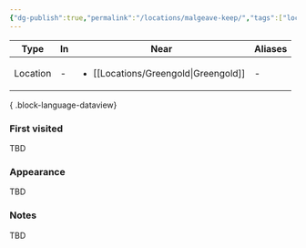 ```yaml
---
{"dg-publish":true,"permalink":"/locations/malgeave-keep/","tags":["location"],"dgShowBacklinks":true,"dgShowLocalGraph":true,"noteIcon":"location","created":"2024-01-04T17:38:37.749+01:00","updated":"2024-01-13T10:23:47.212+01:00"}
---
```


| Type     | In | Near                            | Aliases |
| -------- | -- | ------------------------------- | ------- |
| Location | \- | <ul><li>[[Locations/Greengold\|Greengold]]</li></ul> | \-      |

{ .block-language-dataview}
### First visited
TBD
### Appearance
TBD
### Notes
TBD